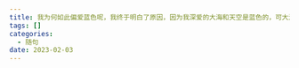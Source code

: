 ```yaml
---
title: 我为何如此偏爱蓝色呢，我终于明白了原因，因为我深爱的大海和天空是蓝色的，可大海与天空深处又全是黑色一片，所以蓝色是包裹他们虚无内心的温柔坚实外壳啊
tags: []
categories:
  - 随句
date: 2023-02-03
---
```

